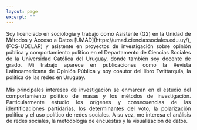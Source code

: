 ```yaml
---
layout: page
excerpt: ""
---
```


<div style="text-align: justify">
Soy licenciado en sociología y trabajo como Asistente (G2) en la Unidad de Métodos y Acceso a Datos [UMAD](https://umad.cienciassociales.edu.uy/), (FCS-UDELAR) y asistente en proyectos de investigación sobre opinión pública y comportamiento político en el Departamento de Ciencias Sociales de la Universidad Católica del Uruguay, donde también soy docente de grado. Mi trabajo aparece en publicaciones como la Revista Latinoamericana de Opinión Pública y soy coautor del libro Twittarquía, la política de las redes en Uruguay.  </div>

<div style="text-align: justify">
	<br> Mis principales intereses de investigación se enmarcan en el estudio del comportamiento político de masas y los métodos de investigación. Particularmente estudio los orígenes y consecuencias de las identificaciones partidarias, los determinantes del voto, la polarización política y el uso político de redes sociales. A su vez, me interesa el análisis de redes sociales, la metodología de encuestas y la visualización de datos. </div>

